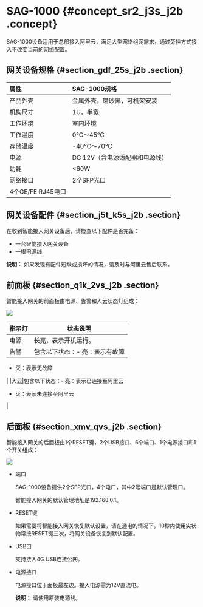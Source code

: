 # SAG-1000 {#concept_sr2_j3s_j2b .concept}

SAG-1000设备适用于总部接入阿里云，满足大型网络组网需求，通过旁挂方式接入不改变当前的网络配置。

## 网关设备规格 {#section_gdf_25s_j2b .section}

|属性|SAG-1000规格|
|:-|:---------|
|产品外壳|金属外壳，磨砂黑，可机架安装|
|机构尺寸|1U，半宽|
|工作环境|室内环境|
|工作温度|0℃～45℃|
|存储温度|-40℃～70℃|
|电源|DC 12V（含电源适配器和电源线）|
|功耗|<60W|
|网络接口|2个SFP光口|
|4个GE/FE RJ45电口|

## 网关设备配件 {#section_j5t_k5s_j2b .section}

在收到智能接入网关设备后，请检查以下配件是否完备：

-   一台智能接入网关设备
-   一根电源线

**说明：** 如果发现有配件短缺或损坏的情况，请及时与阿里云售后联系。

## 前面板 {#section_q1k_2vs_j2b .section}

智能接入网关的前面板由电源、告警和入云状态灯组成：

![](http://static-aliyun-doc.oss-cn-hangzhou.aliyuncs.com/assets/img/23497/154719312013718_zh-CN.png)

|指示灯|状态说明|
|---|----|
|电源|长亮，表示开机运行。|
|告警|包含以下状态：-   亮：表示有故障
-   灭：表示无故障

|
|入云|包含以下状态：-   亮：表示已连接至阿里云
-   灭：表示未连接至阿里云

|

## 后面板 {#section_xmv_qvs_j2b .section}

智能接入网关的后面板由1个RESET键，2个USB接口、6个端口、1个电源接口和1个开关组成：

![](http://static-aliyun-doc.oss-cn-hangzhou.aliyuncs.com/assets/img/23497/154719312113719_zh-CN.png)

-   端口

    SAG-1000设备提供2个SFP光口，4个电口，其中2号端口是默认管理口。

    智能接入网关的默认管理地址是192.168.0.1。

-   RESET键

    如果需要将智能接入网关恢复默认设置，请在通电的情况下，10秒内使用尖状物常按RESET键三次，将网关设备恢复到默认配置。

-   USB口

    支持接入4G USB连接公网。

-   电源接口

    电源接口位于面板最左边。接入电源需为12V直流电。

    **说明：** 请使用原装电源线。



